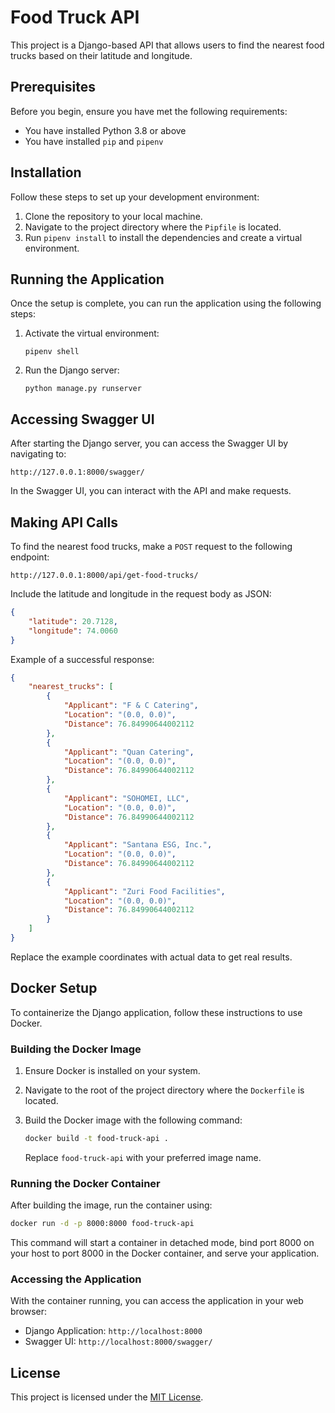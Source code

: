 # Food Truck API

This project is a Django-based API that allows users to find the nearest food trucks based on their latitude and longitude.

## Prerequisites

Before you begin, ensure you have met the following requirements:

* You have installed Python 3.8 or above
* You have installed `pip` and `pipenv`

## Installation

Follow these steps to set up your development environment:

1. Clone the repository to your local machine.
2. Navigate to the project directory where the `Pipfile` is located.
3. Run `pipenv install` to install the dependencies and create a virtual environment.

## Running the Application

Once the setup is complete, you can run the application using the following steps:

1. Activate the virtual environment:

   ```shell
   pipenv shell
   ```

2. Run the Django server:

   ```shell
   python manage.py runserver
   ```

## Accessing Swagger UI

After starting the Django server, you can access the Swagger UI by navigating to:

```
http://127.0.0.1:8000/swagger/
```

In the Swagger UI, you can interact with the API and make requests.

## Making API Calls

To find the nearest food trucks, make a `POST` request to the following endpoint:

```
http://127.0.0.1:8000/api/get-food-trucks/
```

Include the latitude and longitude in the request body as JSON:

```json
{
    "latitude": 20.7128,
    "longitude": 74.0060
}
```

Example of a successful response:

```json
{
    "nearest_trucks": [
        {
            "Applicant": "F & C Catering",
            "Location": "(0.0, 0.0)",
            "Distance": 76.84990644002112
        },
        {
            "Applicant": "Quan Catering",
            "Location": "(0.0, 0.0)",
            "Distance": 76.84990644002112
        },
        {
            "Applicant": "SOHOMEI, LLC",
            "Location": "(0.0, 0.0)",
            "Distance": 76.84990644002112
        },
        {
            "Applicant": "Santana ESG, Inc.",
            "Location": "(0.0, 0.0)",
            "Distance": 76.84990644002112
        },
        {
            "Applicant": "Zuri Food Facilities",
            "Location": "(0.0, 0.0)",
            "Distance": 76.84990644002112
        }
    ]
}
```

Replace the example coordinates with actual data to get real results.

## Docker Setup

To containerize the Django application, follow these instructions to use Docker.

### Building the Docker Image

1. Ensure Docker is installed on your system.
2. Navigate to the root of the project directory where the `Dockerfile` is located.
3. Build the Docker image with the following command:

    ```bash
    docker build -t food-truck-api .
    ```

    Replace `food-truck-api` with your preferred image name.

### Running the Docker Container

After building the image, run the container using:

```bash
docker run -d -p 8000:8000 food-truck-api
```

This command will start a container in detached mode, bind port 8000 on your host to port 8000 in the Docker container, and serve your application.

### Accessing the Application

With the container running, you can access the application in your web browser:

- Django Application: `http://localhost:8000`
- Swagger UI: `http://localhost:8000/swagger/`

## License

This project is licensed under the [MIT License](LICENSE).

